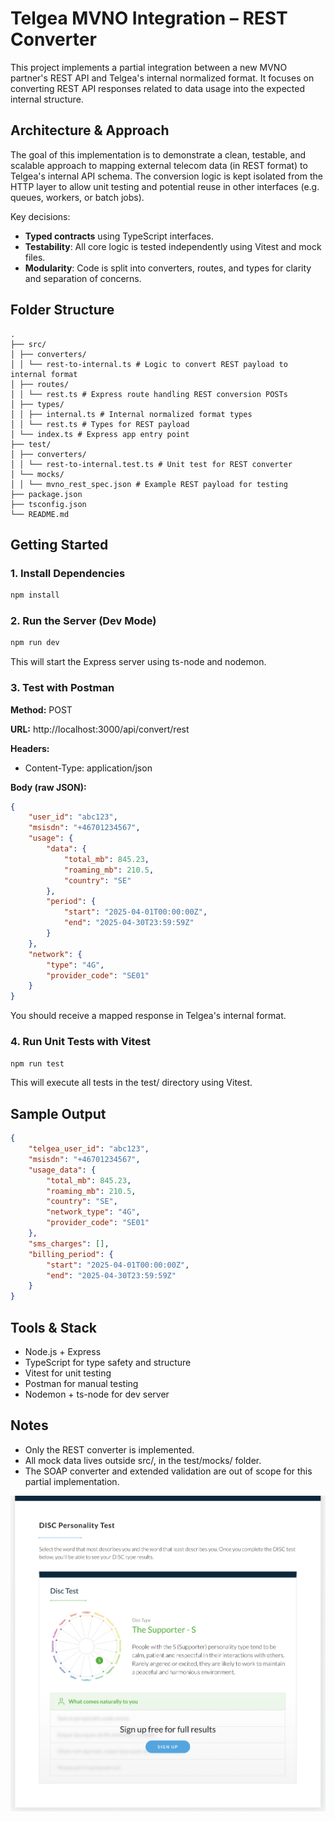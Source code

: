 # Telgea MVNO Integration – REST Converter

This project implements a partial integration between a new MVNO partner's REST API and Telgea's internal normalized format. It focuses on converting REST API responses related to data usage into the expected internal structure.

## Architecture & Approach

The goal of this implementation is to demonstrate a clean, testable, and scalable approach to mapping external telecom data (in REST format) to Telgea's internal API schema. The conversion logic is kept isolated from the HTTP layer to allow unit testing and potential reuse in other interfaces (e.g. queues, workers, or batch jobs).

Key decisions:

- **Typed contracts** using TypeScript interfaces.
- **Testability**: All core logic is tested independently using Vitest and mock files.
- **Modularity**: Code is split into converters, routes, and types for clarity and separation of concerns.

## Folder Structure

```
.
├── src/
│ ├── converters/
│ │ └── rest-to-internal.ts # Logic to convert REST payload to internal format
│ ├── routes/
│ │ └── rest.ts # Express route handling REST conversion POSTs
│ ├── types/
│ │ ├── internal.ts # Internal normalized format types
│ │ └── rest.ts # Types for REST payload
│ └── index.ts # Express app entry point
├── test/
│ ├── converters/
│ │ └── rest-to-internal.test.ts # Unit test for REST converter
│ └── mocks/
│ │ └── mvno_rest_spec.json # Example REST payload for testing
├── package.json
├── tsconfig.json
└── README.md
```

## Getting Started

### 1. Install Dependencies

```bash
npm install
```

### 2. Run the Server (Dev Mode)

```bash
npm run dev
```

This will start the Express server using ts-node and nodemon.

### 3. Test with Postman

**Method:** POST

**URL:** http://localhost:3000/api/convert/rest

**Headers:**

- Content-Type: application/json

**Body (raw JSON):**

```json
{
	"user_id": "abc123",
	"msisdn": "+46701234567",
	"usage": {
		"data": {
			"total_mb": 845.23,
			"roaming_mb": 210.5,
			"country": "SE"
		},
		"period": {
			"start": "2025-04-01T00:00:00Z",
			"end": "2025-04-30T23:59:59Z"
		}
	},
	"network": {
		"type": "4G",
		"provider_code": "SE01"
	}
}
```

You should receive a mapped response in Telgea's internal format.

### 4. Run Unit Tests with Vitest

```bash
npm run test
```

This will execute all tests in the test/ directory using Vitest.

## Sample Output

```json
{
	"telgea_user_id": "abc123",
	"msisdn": "+46701234567",
	"usage_data": {
		"total_mb": 845.23,
		"roaming_mb": 210.5,
		"country": "SE",
		"network_type": "4G",
		"provider_code": "SE01"
	},
	"sms_charges": [],
	"billing_period": {
		"start": "2025-04-01T00:00:00Z",
		"end": "2025-04-30T23:59:59Z"
	}
}
```

## Tools & Stack

- Node.js + Express
- TypeScript for type safety and structure
- Vitest for unit testing
- Postman for manual testing
- Nodemon + ts-node for dev server

## Notes

- Only the REST converter is implemented.
- All mock data lives outside src/, in the test/mocks/ folder.
- The SOAP converter and extended validation are out of scope for this partial implementation.

![Disc Test Results](discresult.png)
